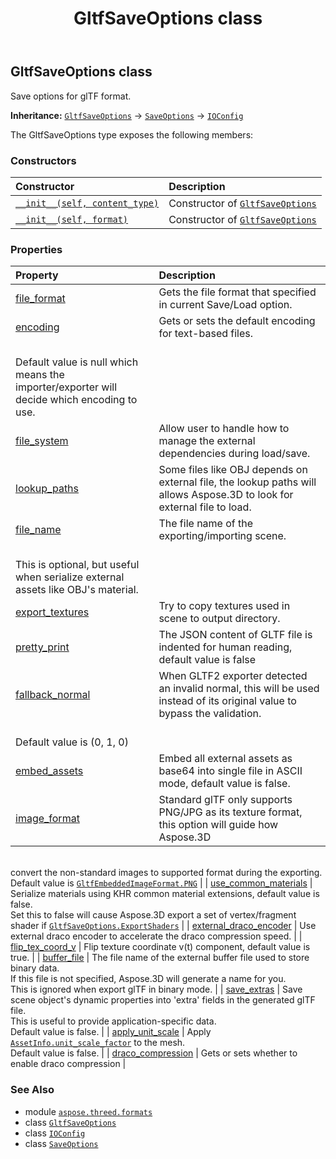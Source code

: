 ﻿---
title: GltfSaveOptions class
second_title: Aspose.3D for Python via .NET API References
description: 
type: docs
weight: 110
url: /python-net/aspose.threed.formats/gltfsaveoptions/
is_root: false
---

## GltfSaveOptions class

Save options for glTF format.



**Inheritance:** [`GltfSaveOptions`](/3d/python-net/aspose.threed.formats/gltfsaveoptions) → 
[`SaveOptions`](/3d/python-net/aspose.threed.formats/saveoptions) → 
[`IOConfig`](/3d/python-net/aspose.threed.formats/ioconfig)



The GltfSaveOptions type exposes the following members:

### Constructors
| Constructor | Description |
| :- | :- |
| [`__init__(self, content_type)`](/3d/python-net/aspose.threed.formats/gltfsaveoptions/__init__/#aspose.threed.filecontenttype) | Constructor of [`GltfSaveOptions`](/3d/python-net/aspose.threed.formats/gltfsaveoptions) |
| [`__init__(self, format)`](/3d/python-net/aspose.threed.formats/gltfsaveoptions/__init__/#aspose.threed.fileformat) | Constructor of [`GltfSaveOptions`](/3d/python-net/aspose.threed.formats/gltfsaveoptions) |


### Properties
| Property | Description |
| :- | :- |
| [file_format](/3d/python-net/aspose.threed.formats/gltfsaveoptions/file_format) | Gets the file format that specified in current Save/Load option. |
| [encoding](/3d/python-net/aspose.threed.formats/gltfsaveoptions/encoding) | Gets or sets the default encoding for text-based files.<br/>Default value is null which means the importer/exporter will decide which encoding to use. |
| [file_system](/3d/python-net/aspose.threed.formats/gltfsaveoptions/file_system) | Allow user to handle how to manage the external dependencies during load/save. |
| [lookup_paths](/3d/python-net/aspose.threed.formats/gltfsaveoptions/lookup_paths) | Some files like OBJ depends on external file, the lookup paths will allows Aspose.3D to look for external file to load. |
| [file_name](/3d/python-net/aspose.threed.formats/gltfsaveoptions/file_name) | The file name of the exporting/importing scene.<br/>This is optional, but useful when serialize external assets like OBJ's material. |
| [export_textures](/3d/python-net/aspose.threed.formats/gltfsaveoptions/export_textures) | Try to copy textures used in scene to output directory. |
| [pretty_print](/3d/python-net/aspose.threed.formats/gltfsaveoptions/pretty_print) | The JSON content of GLTF file is indented for human reading, default value is false |
| [fallback_normal](/3d/python-net/aspose.threed.formats/gltfsaveoptions/fallback_normal) | When GLTF2 exporter detected an invalid normal, this will be used instead of its original value to bypass the validation.<br/>Default value is (0, 1, 0) |
| [embed_assets](/3d/python-net/aspose.threed.formats/gltfsaveoptions/embed_assets) | Embed all external assets as base64 into single file in ASCII mode, default value is false. |
| [image_format](/3d/python-net/aspose.threed.formats/gltfsaveoptions/image_format) | Standard glTF only supports PNG/JPG as its texture format, this option will guide how Aspose.3D<br/>convert the non-standard images to supported format during the exporting.<br/>Default value is [`GltfEmbeddedImageFormat.PNG`](/3d/python-net/aspose.threed.formats/gltfembeddedimageformat#PNG) |
| [use_common_materials](/3d/python-net/aspose.threed.formats/gltfsaveoptions/use_common_materials) | Serialize materials using KHR common material extensions, default value is false.<br/>Set this to false will cause Aspose.3D export a set of vertex/fragment shader if [`GltfSaveOptions.ExportShaders`](/3d/python-net/aspose.threed.formats/gltfsaveoptions) |
| [external_draco_encoder](/3d/python-net/aspose.threed.formats/gltfsaveoptions/external_draco_encoder) | Use external draco encoder to accelerate the draco compression speed. |
| [flip_tex_coord_v](/3d/python-net/aspose.threed.formats/gltfsaveoptions/flip_tex_coord_v) | Flip texture coordinate  v(t) component, default value is true. |
| [buffer_file](/3d/python-net/aspose.threed.formats/gltfsaveoptions/buffer_file) | The file name of the external buffer file used to store binary data.<br/>If this file is not specified, Aspose.3D will generate a name for you.<br/>This is ignored when export glTF in binary mode. |
| [save_extras](/3d/python-net/aspose.threed.formats/gltfsaveoptions/save_extras) | Save scene object's dynamic properties into 'extra' fields in the generated glTF file.<br/>This is useful to provide application-specific data.<br/>Default value is false. |
| [apply_unit_scale](/3d/python-net/aspose.threed.formats/gltfsaveoptions/apply_unit_scale) | Apply [`AssetInfo.unit_scale_factor`](/3d/python-net/aspose.threed/assetinfo#unit_scale_factor) to the mesh.<br/>Default value is false. |
| [draco_compression](/3d/python-net/aspose.threed.formats/gltfsaveoptions/draco_compression) | Gets or sets whether to enable draco compression |



### See Also
* module [`aspose.threed.formats`](..)
* class [`GltfSaveOptions`](/3d/python-net/aspose.threed.formats/gltfsaveoptions)
* class [`IOConfig`](/3d/python-net/aspose.threed.formats/ioconfig)
* class [`SaveOptions`](/3d/python-net/aspose.threed.formats/saveoptions)
